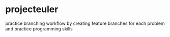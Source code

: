 # projecteuler
practice branching workflow by creating feature branches for each problem and practice programming skills
